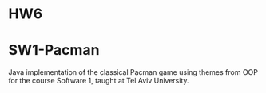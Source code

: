 # HW6
# SW1-Pacman
Java implementation of the classical Pacman game using themes from OOP for the course Software 1, taught at Tel Aviv University.
